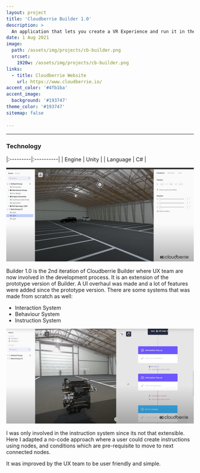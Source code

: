 ```yaml
---
layout: project
title: 'Cloudberrie Builder 1.0'
description: >
  An application that lets you create a VR Experience and run it in the VR Application of Cloudberrie
date: 1 Aug 2021
image: 
  path: /assets/img/projects/cb-builder.png
  srcset: 
    1920w: /assets/img/projects/cb-builder.png
links:
  - title: Cloudberrie Website
    url: https://www.cloudberrie.io/
accent_color: '#4fb1ba'
accent_image:
  background: '#193747'
theme_color: '#193747'
sitemap: false

---
```

---

### Technology

|:---------|:----------|
| Engine      |         Unity | 
| Language      |         C# |

![200x200](/assets/img/projects/cb2.png "Small example image")

Builder 1.0 is the 2nd iteration of Cloudberrie Builder where UX team are now involved in the development process. It is an extension of the prototype version of Builder. A UI overhaul was made and a lot of features were added since the prototype version. There are some systems that was made from scratch as well:

- Interaction System
- Behaviour System
- Instruction System

![200x200](/assets/img/projects/cb3.png "Small example image")

I was only involved in the instruction system since its not that extensible. Here I adapted a no-code approach where a user could create instructions using nodes, and conditions which are pre-requisite to move to next connected nodes.

It was improved by the UX team to be user friendly and simple.